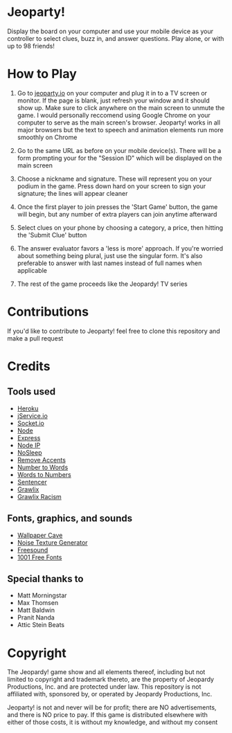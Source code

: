 # Jeoparty!
Display the board on your computer and use your mobile device as your controller to select clues, buzz in, and answer questions. Play alone, or with up to 98 friends!

# How to Play

1. Go to [jeoparty.io](http://jeoparty.io) on your computer and plug it in to a TV screen or monitor. If the page is blank, just refresh your window and it should show up. Make sure to click anywhere on the main screen to unmute the game. I would personally reccomend using Google Chrome on your computer to serve as the main screen's browser. Jeoparty! works in all major browsers but the text to speech and animation elements run more smoothly on Chrome

2. Go to the same URL as before on your mobile device(s). There will be a form prompting your for the "Session ID" which will be displayed on the main screen

3. Choose a nickname and signature. These will represent you on your podium in the game. Press down hard on your screen to sign your signature; the lines will appear cleaner

4. Once the first player to join presses the 'Start Game' button, the game will begin, but any number of extra players can join anytime afterward

5. Select clues on your phone by choosing a category, a price, then hitting the 'Submit Clue' button

6. The answer evaluator favors a 'less is more' approach. If you're worried about something being plural, just use the singular form. It's also preferable to answer with last names instead of full names when applicable

7. The rest of the game proceeds like the Jeopardy! TV series

# Contributions

If you'd like to contribute to Jeoparty! feel free to clone this repository and make a pull request

# Credits
## Tools used
* [Heroku](https://www.heroku.com)
* [jService.io](http://jservice.io)
* [Socket.io](https://socket.io)
* [Node](https://nodejs.org/en/)
* [Express](https://expressjs.com)
* [Node IP](https://github.com/indutny/node-ip)
* [NoSleep](https://github.com/richtr/NoSleep.js?files=1)
* [Remove Accents](https://github.com/tyxla/remove-accents)
* [Number to Words](https://github.com/marlun78/number-to-words)
* [Words to Numbers](https://github.com/finnfiddle/words-to-numbers)
* [Sentencer](https://github.com/kylestetz/Sentencer)
* [Grawlix](https://github.com/tinwatchman/grawlix)
* [Grawlix Racism](https://github.com/tinwatchman/grawlix-racism)

## Fonts, graphics, and sounds
* [Wallpaper Cave](https://wallpapercave.com/wallpaper-gif)
* [Noise Texture Generator](http://www.noisetexturegenerator.com)
* [Freesound](https://freesound.org)
* [1001 Free Fonts](https://www.1001freefonts.com)

## Special thanks to
* Matt Morningstar
* Max Thomsen
* Matt Baldwin
* Pranit Nanda
* Attic Stein Beats

# Copyright
The Jeopardy! game show and all elements thereof, including but not limited to copyright and trademark thereto, are the property of Jeopardy Productions, Inc. and are protected under law. This repository is not affiliated with, sponsored by, or operated by Jeopardy Productions, Inc.

Jeoparty! is not and never will be for profit; there are NO advertisements, and there is NO price to pay. If this game is distributed elsewhere with either of those costs, it is without my knowledge, and without my consent
